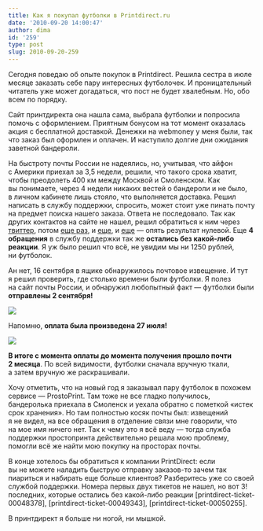 ```yaml
---
title: Как я покупал футболки в Printdirect.ru
date: '2010-09-20 14:00:47'
author: dima
id: '259'
type: post
slug: 2010-09-20-259
---
```


Сегодня поведаю об опыте покупок в Printdirect. Решила сестра в июле месяце заказать себе пару интересных футболочек. И проницательный читатель уже может догадаться, что пост не будет хвалебным. Но, обо всем по порядку.

Сайт принтдиректа она нашла сама, выбрала футболки и попросила помочь с оформлением. Приятным бонусом на тот момент оказалась акция с бесплатной доставкой. Денежки на webmoney у меня были, так что заказ был оформлен и оплачен. И наступило долгие дни ожидания заветной бандероли.

На быстроту почты России не надеялись, но, учитывая, что айфон с Америки приехал за 3,5 недели, решили, что такого срока хватит, чтобы преодолеть 400 км между Москвой и Смоленском. Как вы понимаете, через 4 недели никаких вестей о бандероли и не было, в личном кабинете лишь стояло, что выполняется доставка. Решил написать в службу поддержки, спросить, может стоит уже пинать почту на предмет поиска нашего заказа. Ответа не последовало. Так как других контактов на сайте не нашел, решил обратиться к ним через [твиттер](http://twitter.com/dpolyakov/status/22020778015 "http://twitter.com/dpolyakov/status/22020778015"), потом [еще раз](http://twitter.com/dpolyakov/status/22181229773 "http://twitter.com/dpolyakov/status/22181229773"), и [еще](http://twitter.com/dpolyakov/status/24213520953 "http://twitter.com/dpolyakov/status/24213520953"), и [еще](http://twitter.com/dpolyakov/status/24048376063 "http://twitter.com/dpolyakov/status/24048376063") — опять результат нулевой. Еще **4 обращения** в службу поддержки так же **остались без какой-либо реакции**. Я уж было решил что всё, не увидим мы ни 1250 рублей, ни футболок.

Ан нет, 16 сентября в ящике обнаружилось почтовое извещение. И тут я решил проверить, где столько времени были футболки. Я полез на сайт почты России, и обнаружил любопытный факт — футболки были **отправлены 2 сентября!**

[![](/uploads/_bl/2/s42633139.jpg)](/uploads/_bl/2/42633139.png "Нажмите, для просмотра в полном размере...")

Напомню, **оплата была произведена 27 июля!**

[![](/uploads/_bl/2/s16472676.jpg)](/uploads/_bl/2/16472676.png "Нажмите, для просмотра в полном размере...")

**В итоге с момента оплаты до момента получения прошло почти 2 месяца**. По всей видимости, футболки сначала вручную ткали, а затем вручную же раскрашивали.

Хочу отметить, что на новый год я заказывал пару футболок в похожем сервисе — ProstoPrint. Там тоже не все гладко получилось, бандеролька приехала в Смоленск и уехала обратно с пометкой «истек срок хранения». Но там полностью косяк почты был: извещений я не видел, на все обращения в отделение связи мне говорили, что на мое имя ничего нет. Так к чему это я всё веду — тогда служба поддержки простопринта действительно решала мою проблему, помогли всё же найти мою покупку на просторах почты.

В конце хотелось бы обратиться к компании PrintDirect: если вы не можете наладить быструю отправку заказов-то зачем так пиариться и набирать еще больше клиентов? Разберитесь уже со своей службой поддержки. Номера первых двух тикетов не нашел, но вот 3! последних, которые остались без какой-либо реакции \[printdirect-ticket-00048378\], \[printdirect-ticket-00049343\], \[printdirect-ticket-00050255\].

В принтдирект я больше ни ногой, ни мышкой.